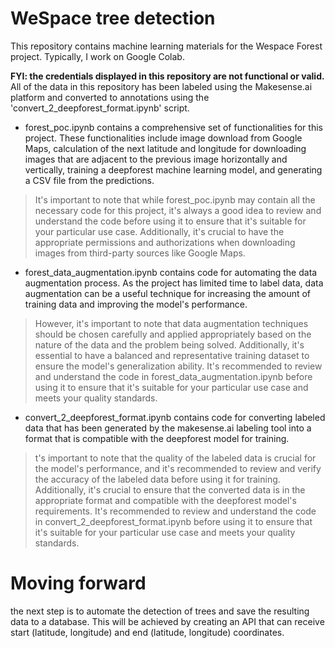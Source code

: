 # WeSpace tree detection
This repository contains machine learning materials for the Wespace Forest project. Typically, I work on Google Colab.

**FYI: the credentials displayed in this repository are not functional or valid.**
All of the data in this repository has been labeled using the Makesense.ai platform and converted to annotations using the 'convert_2_deepforest_format.ipynb' script.

* forest_poc.ipynb contains a comprehensive set of functionalities for this project. These functionalities include image download from Google Maps, calculation of the next latitude and longitude for downloading images that are adjacent to the previous image horizontally and vertically, training a deepforest machine learning model, and generating a CSV file from the predictions.

> It's important to note that while forest_poc.ipynb may contain all the necessary code for this project, it's always a good idea to review and understand the code before using it to ensure that it's suitable for your particular use case. Additionally, it's crucial to have the appropriate permissions and authorizations when downloading images from third-party sources like Google Maps.

* forest_data_augmentation.ipynb contains code for automating the data augmentation process. As the project has limited time to label data, data augmentation can be a useful technique for increasing the amount of training data and improving the model's performance.

> However, it's important to note that data augmentation techniques should be chosen carefully and applied appropriately based on the nature of the data and the problem being solved. Additionally, it's essential to have a balanced and representative training dataset to ensure the model's generalization ability.
It's recommended to review and understand the code in forest_data_augmentation.ipynb before using it to ensure that it's suitable for your particular use case and meets your quality standards.

* convert_2_deepforest_format.ipynb contains code for converting labeled data that has been generated by the makesense.ai labeling tool into a format that is compatible with the deepforest model for training.

> t's important to note that the quality of the labeled data is crucial for the model's performance, and it's recommended to review and verify the accuracy of the labeled data before using it for training. Additionally, it's crucial to ensure that the converted data is in the appropriate format and compatible with the deepforest model's requirements.
It's recommended to review and understand the code in convert_2_deepforest_format.ipynb before using it to ensure that it's suitable for your particular use case and meets your quality standards.

# Moving forward
the next step is to automate the detection of trees and save the resulting data to a database. This will be achieved by creating an API that can receive start (latitude, longitude) and end (latitude, longitude) coordinates.
